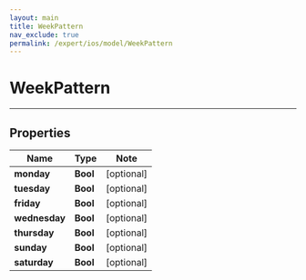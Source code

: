 ```yaml
---
layout: main
title: WeekPattern
nav_exclude: true
permalink: /expert/ios/model/WeekPattern
---
```


# WeekPattern

---

## Properties

Name | Type | Note
---- | ---- | ----
**monday** | **Bool** | [optional] 
**tuesday** | **Bool** | [optional] 
**friday** | **Bool** | [optional] 
**wednesday** | **Bool** | [optional] 
**thursday** | **Bool** | [optional] 
**sunday** | **Bool** | [optional] 
**saturday** | **Bool** | [optional] 

